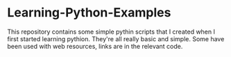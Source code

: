 # Learning-Python-Examples

This repository contains some simple pythin scripts that I created when I first started learning pythion. They're all really basic and simple. Some have been used with web resources, links are in the relevant code.
